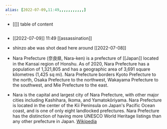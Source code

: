 ```yaml
---
alias: [2022-07-09,11:49,,,,,,,,,,,]
---
```

- [[]]
table of content
```toc
```

- [[2022-07-09]] 11:49 [[assassination]]
- shinzo abe was shot dead here around [[2022-07-08]]
- Nara Prefecture (奈良県, Nara-ken) is a prefecture of [[Japan]] located in the Kansai region of Honshu. As of 2020, Nara Prefecture has a population of 1,321,805 and has a geographic area of 3,691 square kilometres (1,425 sq mi). Nara Prefecture borders Kyoto Prefecture to the north, Osaka Prefecture to the northwest, Wakayama Prefecture to the southwest, and Mie Prefecture to the east.

- Nara is the capital and largest city of Nara Prefecture, with other major cities including Kashihara, Ikoma, and Yamatokōriyama. Nara Prefecture is located in the center of the Kii Peninsula on Japan's Pacific Ocean coast, and is one of only eight landlocked prefectures. Nara Prefecture has the distinction of having more UNESCO World Heritage listings than any other prefecture in Japan.
[Wikipedia](https://en.wikipedia.org/wiki/Nara%20Prefecture)